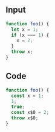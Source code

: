
## Input

```javascript
function foo() {
  let x = 1;
  if (x === 1) {
    x = 2;
  }
  throw x;
}

```

## Code

```javascript
function foo() {
  const x = 1;
  1;
  true;
  const x$0 = 2;
  throw x$0;
}

```
      
